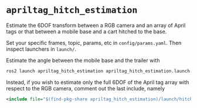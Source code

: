 # `apriltag_hitch_estimation`

Estimate the 6DOF transform between a RGB camera and an array of April tags or that between a mobile base and a cart hitched to the base.

Set your specific frames, topic, params, etc in `config/params.yaml`. Then inspect launchers in `launch/`.

Estimate the angle between the mobile base and the trailer with

```bash
ros2 launch apriltag_hitch_estimation apriltag_hitch_estimation.launch.xml
```

Instead, if you wish to estimate only the full 6DOF of the April tag array with respect to the RGB camera, comment out the last include, namely

```xml
<include file="$(find-pkg-share apriltag_hitch_estimation)/launch/hitch_joint_estimation.launch.xml"/>
```
